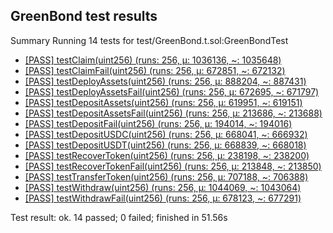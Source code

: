 ## GreenBond test results

Summary
Running 14 tests for test/GreenBond.t.sol:GreenBondTest
- [[PASS] testClaim(uint256) (runs: 256, μ: 1036136, ~: 1035648)](./tests/testClaim.md)
- [[PASS] testClaimFail(uint256) (runs: 256, μ: 672851, ~: 672132)](./tests/testClaimFail.md)
- [[PASS] testDeployAssets(uint256) (runs: 256, μ: 888204, ~: 887431)](./tests/testDeployAssets.md)
- [[PASS] testDeployAssetsFail(uint256) (runs: 256, μ: 672695, ~: 671797)](./tests/testDeployAssetsFail.md)
- [[PASS] testDepositAssets(uint256) (runs: 256, μ: 619951, ~: 619151)](./tests/testDepositAssets.md)
- [[PASS] testDepositAssetsFail(uint256) (runs: 256, μ: 213686, ~: 213688)](./tests/testDepositAssetsFail.md)
- [[PASS] testDepositFail(uint256) (runs: 256, μ: 194014, ~: 194016)](./tests/testDepositFail.md)
- [[PASS] testDepositUSDC(uint256) (runs: 256, μ: 668041, ~: 666932)](./tests/testDepositUSDC.md)
- [[PASS] testDepositUSDT(uint256) (runs: 256, μ: 668839, ~: 668018)](./tests/testDepositUSDT.md)
- [[PASS] testRecoverToken(uint256) (runs: 256, μ: 238198, ~: 238200)](./tests/testRecoverToken.md)
- [[PASS] testRecoverTokenFail(uint256) (runs: 256, μ: 213848, ~: 213850)](./tests/testRecoverTokenFail.md)
- [[PASS] testTransferToken(uint256) (runs: 256, μ: 707188, ~: 706388)](./tests/testTransferToken.md)
- [[PASS] testWithdraw(uint256) (runs: 256, μ: 1044069, ~: 1043064)](./tests/testWithdraw.md)
- [[PASS] testWithdrawFail(uint256) (runs: 256, μ: 678123, ~: 677291)](./tests/testWithdrawFail.md)

Test result: ok. 14 passed; 0 failed; finished in 51.56s
